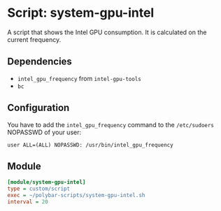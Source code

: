 # Script: system-gpu-intel

A script that shows the Intel GPU consumption. It is calculated on the current frequency.


## Dependencies

* `intel_gpu_frequency` from `intel-gpu-tools`
* `bc`


## Configuration

You have to add the `intel_gpu_frequency` command to the `/etc/sudoers` NOPASSWD of your user:

```
user ALL=(ALL) NOPASSWD: /usr/bin/intel_gpu_frequency
```


## Module

```ini
[module/system-gpu-intel]
type = custom/script
exec = ~/polybar-scripts/system-gpu-intel.sh
interval = 20
```
